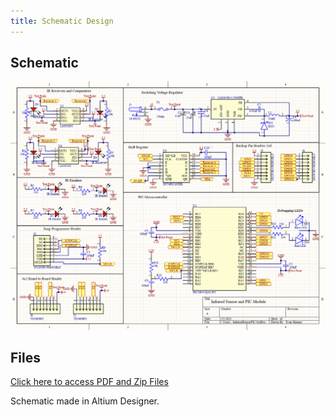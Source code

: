 ```yaml
---
title: Schematic Design
---
```


## Schematic

![Schematic](https://github.com/eeskinn1/eeskinn1.github.io/blob/main/Assets/Schematic%20Design/InfraredSensorPIC.png?raw=true)

## Files

[Click here to access PDF and Zip Files](https://github.com/eeskinn1/eeskinn1.github.io/tree/main/Assets/Schematic%20Design)

Schematic made in Altium Designer.

